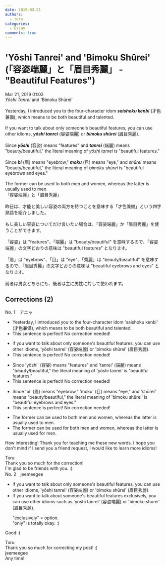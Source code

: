 ```yaml
---
date: 2019-03-21
authors:
  - toru
categories:
  - Essay
comments: true
---
```


# 'Yōshi Tanrei' and 'Bimoku Shūrei' (「容姿端麗」と「眉目秀麗」 - "Beautiful Features")
<div class="date">Mar 21, 2019 01:03</div>
<div id="post"><div id="body_show_ori">
<em>Yōshi Tanrei</em> and 'Bimoku Shūrei'<br/><br/>Yesterday, I introduced you to the four-character idom <strong><em>saishoku kenbi</em></strong> (才色兼備), which means to be both beautiful and talented.<br/><br/>If you want to talk about only someone's beautiful features, you can use other idioms, <strong><em>yōshi tanrei</em></strong> (容姿端麗) or <strong><em>bimoku shūrei</em></strong> (眉目秀麗).<br/><br/>Since <strong><em>yōshi</em></strong> (容姿) means "features" and <strong><em>tanrei</em></strong> (端麗) means "beauty/beautiful," the literal meaning of <em>yōshi tanrei</em> is "beautiful features."<br/><br/>Since <strong><em>bi</em></strong> (眉) means "eyebrow," <strong><em>moku</em></strong> (目) means "eye," and <em>shūrei</em> means "beauty/beautiful," the literal meaning of <em>bimoku shūrei</em> is "beautiful eyebrows and eyes."<br/><br/>The former can be used to both men and women, whereas the latter is usually used to men.
</div></div>

<!-- more -->

<div id="post_ja"><div id="body_show_mo">
「容姿端麗」と「眉目秀麗」<br/><br/>昨日は、才能と美しい容姿の両方を持つことを意味する「才色兼備」という四字熟語を紹介しました。<br/><br/>もし美しい容姿についてだけ言いたい場合は、「容姿端麗」か「眉目秀麗」を使うことができます。<br/><br/>「容姿」は "features"、「端麗」は "beauty/beautiful" を意味するので、「容姿端麗」の文字どおりの意味は "beautiful features" となります。<br/><br/>「眉」は "eyebrow"、「目」は "eye"、「秀麗」は "beauty/beautiful" を意味するので、「眉目秀麗」の文字どおりの意味は "beautiful eyebrows and eyes" となります。<br/><br/>前者は男女どちらにも、後者は主に男性に対して使われます。
</div></div>

## Corrections (2)
<div id="block"><div class="first_name"> No. 1　<span class="just_name">アニャ</span></div><div id="block2">
<ul class="correction_field">
<li class="incorrect">Yesterday, I introduced you to the four-character idom 'saishoku kenbi' (才色兼備), which means to be both beautiful and talented.</li>
<li class="corrected perfect">This sentence is perfect! No correction needed!</li>
</ul>
<ul class="correction_field">
<li class="incorrect">If you want to talk about only someone's beautiful features, you can use other idioms, 'yōshi tanrei' (容姿端麗) or 'bimoku shūrei' (眉目秀麗).</li>
<li class="corrected perfect">This sentence is perfect! No correction needed!</li>
</ul>
<ul class="correction_field">
<li class="incorrect">Since 'yōshi' (容姿) means "features" and 'tanrei' (端麗) means "beauty/beautiful," the literal meaning of 'yōshi tanrei' is "beautiful features."</li>
<li class="corrected perfect">This sentence is perfect! No correction needed!</li>
</ul>
<ul class="correction_field">
<li class="incorrect">Since 'bi' (眉) means "eyebrow," 'moku' (目) means "eye," and 'shūrei' means "beauty/beautiful," the literal meaning of 'bimoku shūrei' is "beautiful eyebrows and eyes."</li>
<li class="corrected perfect">This sentence is perfect! No correction needed!</li>
</ul>
<ul class="correction_field">
<li class="incorrect">The former can be used to both men and women, whereas the latter is usually used to men.</li>
<li class="corrected correct">
The former can be used <span class="f_red">for</span> both men and women, whereas the latter is usually used <span class="f_red">for </span>men.
</li>
</ul>
<p class="comment_small">
 How interesting! Thank you for teaching me these new words. I hope you don't mind if I send you a friend request, I would like to learn more idioms!
</p>

</div><div class="name"><span class="just_name">Toru</span><br>
Thank you so much for the correction!<br/>I'm glad to be friends with you. :)
</div>
</div>
<div id="block"><div class="first_name"> No. 2　<span class="just_name">jeemeegee</span></div><div id="block2">
<ul class="correction_field">
<li class="incorrect">If you want to talk about only someone's beautiful features, you can use other idioms, 'yōshi tanrei' (容姿端麗) or 'bimoku shūrei' (眉目秀麗).</li>
<li class="corrected correct">
If you want to talk about someone's beautiful features <span class="f_bold">exclusively</span>, you can use other idioms <span class="f_bold">such as</span> 'yōshi tanrei' (容姿端麗) or 'bimoku shūrei' (眉目秀麗).
<p class="correction_comment">"exclusively" = option.<br/>"only" is totally okay. :)</p>
</li>
</ul>
<p class="comment_small">
 Good :)
</p>

</div><div class="name"><span class="just_name">Toru</span><br>
Thank you so much for correcting my post! :)
</div>
<div class="name"><span class="just_name">jeemeegee</span><br>
Any time!
</div>
</div>
